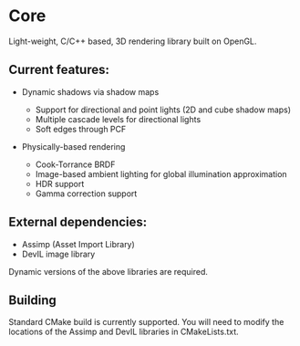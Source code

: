 # Core
Light-weight, C/C++ based, 3D rendering library built on OpenGL.

## Current features:

- Dynamic shadows via shadow maps
  - Support for directional and point lights (2D and cube shadow maps)
  - Multiple cascade levels for directional lights
  - Soft edges through PCF
  
- Physically-based rendering
  - Cook-Torrance BRDF
  - Image-based ambient lighting for global illumination approximation
  - HDR support
  - Gamma correction support

## External dependencies:

- Assimp (Asset Import Library)
- DevIL image library

Dynamic versions of the above libraries are required.

## Building

Standard CMake build is currently supported. You will need to modify the locations of the Assimp and DevIL libraries in CMakeLists.txt. 
